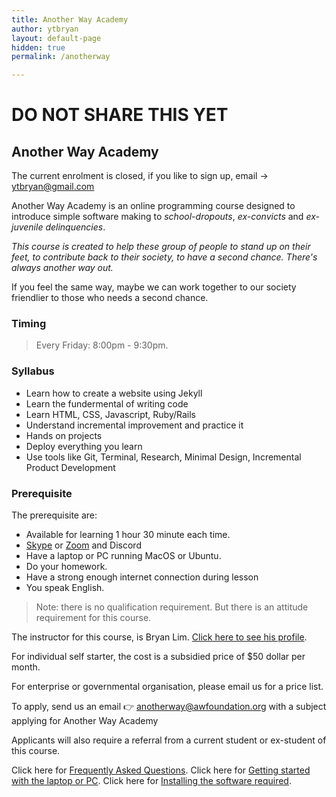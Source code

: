 ```yaml
---
title: Another Way Academy
author: ytbryan
layout: default-page
hidden: true
permalink: /anotherway

---
```


# DO NOT SHARE THIS YET

## Another Way Academy

The current enrolment is closed, if you like to sign up, email -> ytbryan@gmail.com

Another Way Academy is an online programming course designed to introduce simple software making to *school-dropouts*, *ex-convicts* and *ex-juvenile delinquencies*.

*This course is created to help these group of people to stand up on their feet, to contribute back to their society, to have a second chance. There's always another way out.*

If you feel the same way, maybe we can work together to our society friendlier to those who needs a second chance.


### Timing

> Every Friday: 8:00pm - 9:30pm.

### Syllabus
- Learn how to create a website using Jekyll
- Learn the fundermental of writing code
- Learn HTML, CSS, Javascript, Ruby/Rails
- Understand incremental improvement and practice it
- Hands on projects
- Deploy everything you learn
- Use tools like Git, Terminal, Research, Minimal Design, Incremental Product Development

### Prerequisite

The prerequisite are:

  - Available for learning 1 hour 30 minute each time.
  - [Skype](https://www.skype.com/en/download-skype/skype-for-computer/) or [Zoom](https://zoom.us) and Discord
  - Have a laptop or PC running MacOS or Ubuntu.
  - Do your homework.
  - Have a strong enough internet connection during lesson
  - You speak English.

> Note: there is no qualification requirement. But there is an attitude requirement for this course.

The instructor for this course, is Bryan Lim. [Click here to see his profile](/pages/about).

For individual self starter, the cost is a subsidied price of $50 dollar per month.

For enterprise or governmental organisation, please email us for a price list.

To apply, send us an email 👉 [anotherway@awfoundation.org](mailto:anotherway@awfoundation.org) with a subject applying for Another Way Academy

Applicants will also require a referral from a current student or ex-student of this course.

Click here for [Frequently Asked Questions](/anotherway/questions).
Click here for [Getting started with the laptop or PC](/anotherway/machines).
Click here for [Installing the software required](/anotherway/machines).
